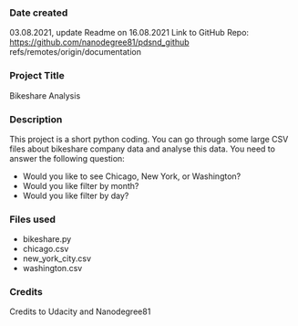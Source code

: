 ### Date created
03.08.2021, update Readme on 16.08.2021
Link to GitHub Repo: https://github.com/nanodegree81/pdsnd_github
refs/remotes/origin/documentation

### Project Title
Bikeshare Analysis

### Description
This project is a short python coding. You can go through some large CSV files about bikeshare company data and analyse this data.
You need to answer the following question:
- Would you like to see Chicago, New York, or Washington?
- Would you like filter by month?
- Would you like filter by day?


### Files used
- bikeshare.py
- chicago.csv
- new_york_city.csv
- washington.csv

### Credits
Credits to Udacity and Nanodegree81

